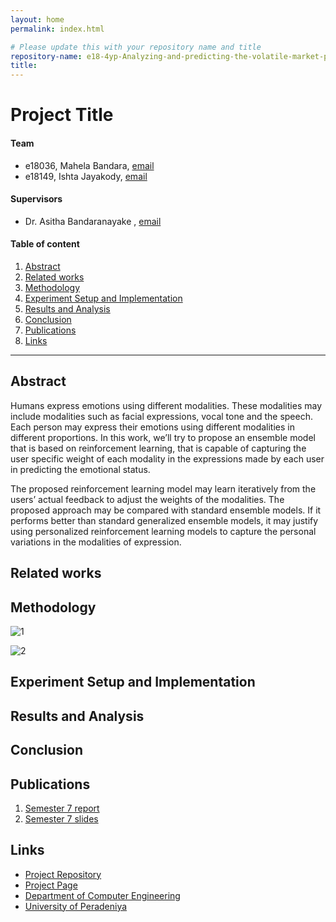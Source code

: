 ```yaml
---
layout: home
permalink: index.html

# Please update this with your repository name and title
repository-name: e18-4yp-Analyzing-and-predicting-the-volatile-market-patterns-for-trading-using-a-Digital-Twin
title:
---
```


[comment]: # "This is the standard layout for the project, but you can clean this and use your own template"

# Project Title

#### Team

- e18036, Mahela Bandara, [email](mailto:e18036@eng.pdn.ac.lk)
- e18149, Ishta Jayakody, [email](mailto:e18149@eng.pdn.ac.lk)

#### Supervisors

- Dr. Asitha Bandaranayake , [email](mailto:asithab@eng.pdn.ac.lk)

#### Table of content

1. [Abstract](#abstract)
2. [Related works](#related-works)
3. [Methodology](#methodology)
4. [Experiment Setup and Implementation](#experiment-setup-and-implementation)
5. [Results and Analysis](#results-and-analysis)
6. [Conclusion](#conclusion)
7. [Publications](#publications)
8. [Links](#links)

---


## Abstract
Humans express emotions using different modalities. These modalities may include modalities such as facial expressions, vocal tone and the speech. Each person may express their emotions using different modalities in different proportions. In this work, we’ll try to propose an ensemble model that is based on reinforcement learning, that is capable of capturing the user specific weight of each modality in the expressions made by each user in predicting the emotional status.

The proposed reinforcement learning model may learn iteratively from the users’ actual feedback to adjust the weights of the modalities. The proposed approach may be compared with standard ensemble models. If it performs better than standard generalized ensemble models, it may justify using personalized reinforcement learning models to capture the personal variations in the modalities of expression.
## Related works

## Methodology

![1](https://github.com/cepdnaclk/e18-4yp-Multimodal-Emotion-Prediction-Using-Reinforcement-Learning/assets/73444543/621d4328-bf19-46a1-bc6a-59217bbf0a7f)


![2](https://github.com/cepdnaclk/e18-4yp-Multimodal-Emotion-Prediction-Using-Reinforcement-Learning/assets/73444543/03679277-17b0-4bcb-b71c-892d1f95c4ff)


## Experiment Setup and Implementation

## Results and Analysis

## Conclusion

## Publications
[//]: # "Note: Uncomment each once you uploaded the files to the repository"

 1. [Semester 7 report](https://drive.google.com/file/d/1T5Qyu1jfoJ8Vvoy_QXVtqgb5YSCJtaFU/view?usp=sharing)
 2. [Semester 7 slides](https://drive.google.com/file/d/1NHVkD5gQmGyaZUk6nBJBOAoQEg1sDFLX/view?usp=sharing)
<!-- 3. [Semester 8 report](./) -->
<!-- 4. [Semester 8 slides](./) -->
<!-- 5. Author 1, Author 2 and Author 3 "Research paper title" (2021). [PDF](./). -->


## Links

[//]: # ( NOTE: EDIT THIS LINKS WITH YOUR REPO DETAILS )

- [Project Repository](https://github.com/cepdnaclk/repository-name)
- [Project Page](https://cepdnaclk.github.io/repository-name)
- [Department of Computer Engineering](http://www.ce.pdn.ac.lk/)
- [University of Peradeniya](https://eng.pdn.ac.lk/)

[//]: # "Please refer this to learn more about Markdown syntax"
[//]: # "https://github.com/adam-p/markdown-here/wiki/Markdown-Cheatsheet"

